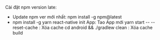 Cài đặt npm version late: 
+ Update npm ver mới nhất: npm install -g npm@latest
+ npm install -g yarn 
react-native init App: Tao App mới
yarn start -- --reset-cache : Xóa cache
cd android && ./gradlew clean : Xóa cache build
